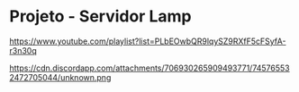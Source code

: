 # Projeto - Servidor Lamp

https://www.youtube.com/playlist?list=PLbEOwbQR9lqySZ9RXfF5cFSyfA-r3n30q

https://cdn.discordapp.com/attachments/706930265909493771/745765532472705044/unknown.png
